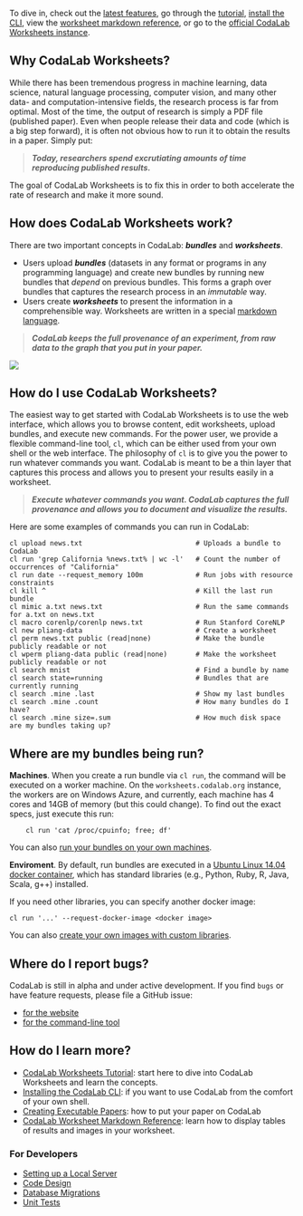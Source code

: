 To dive in, check out the [latest features](Worksheet-Features), go through the [tutorial](User_CodaLab-Worksheets-Tutorial), [install the CLI](User_Install-CodaLab-CLI), view the [worksheet markdown reference](User_Worksheet-Markdown), or go to the [official CodaLab Worksheets instance](https://worksheets.codalab.org).

## **Why CodaLab Worksheets?**

While there has been tremendous progress in machine learning, data science, natural language processing, computer vision, and many other data- and computation-intensive fields, the research process is far from optimal.  Most of the time, the output of research is simply a PDF file (published paper).  Even when people release their data and code (which is a big step forward), it is often not obvious how to run it to obtain the results in a paper.  Simply put:

> ***Today, researchers spend excrutiating amounts of time reproducing published results.***

The goal of CodaLab Worksheets is to fix this in order to both accelerate the rate of research and make it more sound.

## **How does CodaLab Worksheets work?**

There are two important concepts in CodaLab: ***bundles*** and ***worksheets***.

- Users upload ***bundles*** (datasets in any format or programs in any programming
  language) and create new bundles by running new bundles that *depend* on
  previous bundles.  This forms a graph over bundles that captures the research
  process in an *immutable* way.
- Users create ***worksheets*** to present the information in a comprehensible
  way.  Worksheets are written in a special [markdown
  language](https://github.com/codalab/codalab/wiki/User_Worksheet-Markdown).

> ***CodaLab keeps the full provenance of an experiment, from raw data to the graph that you put in your paper.***

<a href="http://www.codalab.org"><img src="https://github.com/codalab/codalab/wiki/images/worksheets-schema.png" /></a>

## **How do I use CodaLab Worksheets?**

The easiest way to get started with CodaLab Worksheets is to use the web interface, which allows you to browse content, edit worksheets, upload bundles, and execute new commands.  For the power user, we provide a flexible command-line tool, `cl`, which can be either used from your own shell or the web interface.  The philosophy of `cl` is to give you the power to run whatever commands you want.  CodaLab is meant to be a thin layer that captures this process and allows you to present your results easily in a worksheet.

> ***Execute whatever commands you want.  CodaLab captures the full provenance and allows you to document and visualize the results.***

Here are some examples of commands you can run in CodaLab:

    cl upload news.txt                            # Uploads a bundle to CodaLab
    cl run 'grep California %news.txt% | wc -l'   # Count the number of occurrences of "California"
    cl run date --request_memory 100m             # Run jobs with resource constraints
    cl kill ^                                     # Kill the last run bundle
    cl mimic a.txt news.txt                       # Run the same commands for a.txt on news.txt
    cl macro corenlp/corenlp news.txt             # Run Stanford CoreNLP
    cl new pliang-data                            # Create a worksheet
    cl perm news.txt public (read|none)           # Make the bundle publicly readable or not
    cl wperm pliang-data public (read|none)       # Make the worksheet publicly readable or not
    cl search mnist                               # Find a bundle by name
    cl search state=running                       # Bundles that are currently running
    cl search .mine .last                         # Show my last bundles
    cl search .mine .count                        # How many bundles do I have?
    cl search .mine size=.sum                     # How much disk space are my bundles taking up?

## **Where are my bundles being run?**

**Machines**.  When you create a run bundle via `cl run`, the command will be executed on a worker machine.  On the `worksheets.codalab.org` instance, the workers are on Windows Azure, and currently, each machine
has 4 cores and 14GB of memory (but this could change).  To find out the exact specs, just execute this run:

        cl run 'cat /proc/cpuinfo; free; df'

You can also [run your bundles on your own machines](Running-Workers).

**Enviroment**.  By default, run bundles are executed in a [Ubuntu Linux 14.04 docker
container](https://registry.hub.docker.com/u/codalab/ubuntu/), which has
standard libraries (e.g., Python, Ruby, R, Java, Scala, g++) installed.

If you need other libraries, you can specify another docker image:

    cl run '...' --request-docker-image <docker image>

You can also [create your own images with custom libraries](Creating-Docker-Images).

## **Where do I report bugs?**

CodaLab is still in alpha and under active development.  If you find `bugs` or have feature
requests, please file a GitHub issue:

- [for the website](https://github.com/codalab/codalab-worksheets/issues/new)
- [for the command-line tool](https://github.com/codalab/codalab-cli/issues/new)

## **How do I learn more?**

* [CodaLab Worksheets Tutorial](User_CodaLab-Worksheets-Tutorial): start here to dive into CodaLab Worksheets and learn the concepts.
* [Installing the CodaLab CLI](User_Install-CodaLab-CLI): if you want to use CodaLab from the comfort of your own shell.
* [Creating Executable Papers](Executable-Papers): how to put your paper on CodaLab
* [CodaLab Worksheet Markdown Reference](User_Worksheet-Markdown): learn how to display tables of results and images in your worksheet.

### For Developers

* [Setting up a Local Server](Setup-Local-Worksheets)
* [Code Design](Dev_CodaLab-CLI-Code-Design)
* [Database Migrations](Dev_CodaLab-CLI-Database-Migrations)
* [Unit Tests](Dev_CodaLab-CLI-Unit-Tests)
